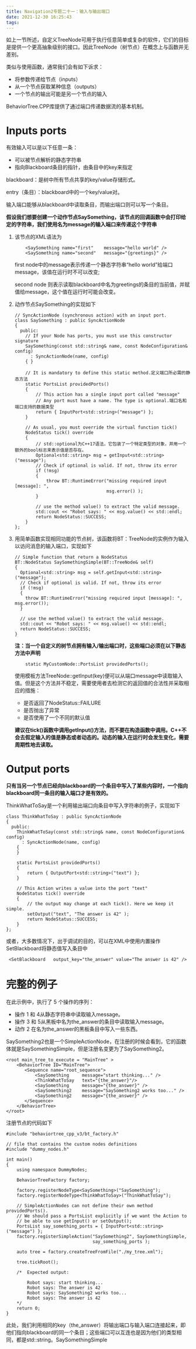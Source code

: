 ```yaml
---
title: Navigation2专题二十一：输入与输出端口
date: 2021-12-30 16:25:43
tags:
---
```


如上一节所述，自定义TreeNode可用于执行任意简单或复杂的软件，它们的目标是提供一个更高抽象级别的接口。因此TreeNode（树节点）在概念上与函数并无差别。

类似与使用函数，通常我们会有如下诉求：

- 将参数传递给节点（inputs）
- 从一个节点获取某种信息（outputs）
- 一个节点的输出可能是另一个节点的输入

BehaviorTree.CPP库提供了通过端口传递数据流的基本机制。



# Inputs ports

有效输入可以是以下任意一条：

- 可以被节点解析的静态字符串
- 指向Blackboard条目的指针，由条目中的key来指定

blackboard：是树中所有节点共享的key/value存储形式。

entry（条目）：blackboard中的一个key/value对。

输入端口能够从blackboard中读取条目，而输出端口则可以写一个条目。

**假设我们想要创建一个动作节点SaySomething，该节点的回调函数中会打印给定的字符串，我们使用名为message的输入端口来传递这个字符串**

1. 该节点的XML语法为

   ```
       <SaySomething name="first"    message="hello world" />
       <SaySomething name="second"   message="{greetings}" />
   ```

   first node中的message表示传递一个静态字符串“hello world”给端口message，该值在运行时不可以改变;

   second node 则表示读取blackboard中名为greetings的条目的当前值，并赋值给message，这个值在运行时可能会改变。

2. 动作节点SaySomething的实现如下

   ```
   // SyncActionNode (synchronous action) with an input port.
   class SaySomething : public SyncActionNode
   {
     public:
       // If your Node has ports, you must use this constructor signature 
       SaySomething(const std::string& name, const NodeConfiguration& config)
         : SyncActionNode(name, config)
       { }
   
       // It is mandatory to define this static method.定义端口所必需的静态方法
       static PortsList providedPorts()
       {
           // This action has a single input port called "message"
           // Any port must have a name. The type is optional.端口名和端口支持的数据类型
           return { InputPort<std::string>("message") };
       }
   
       // As usual, you must override the virtual function tick()
       NodeStatus tick() override
       {
           // std::optional为C++17语法，它包装了一个特定类型的对象，并用一个额外的bool标志来表示值是否存在。
           Optional<std::string> msg = getInput<std::string>("message");
           // Check if optional is valid. If not, throw its error
           if (!msg)
           {
               throw BT::RuntimeError("missing required input [message]: ", 
                                      msg.error() );
           }
   
           // use the method value() to extract the valid message.
           std::cout << "Robot says: " << msg.value() << std::endl;
           return NodeStatus::SUCCESS;
       }
   };
   ```

3. 用简单函数实现相同功能的节点树，该函数将BT：TreeNode的实例作为输入以访问消息的输入端口，实现如下

   ```
   // Simple function that return a NodeStatus
   BT::NodeStatus SaySomethingSimple(BT::TreeNode& self)
   {
     Optional<std::string> msg = self.getInput<std::string>("message");
     // Check if optional is valid. If not, throw its error
     if (!msg)
     {
       throw BT::RuntimeError("missing required input [message]: ", msg.error());
     }
   
     // use the method value() to extract the valid message.
     std::cout << "Robot says: " << msg.value() << std::endl;
     return NodeStatus::SUCCESS;
   }
   ```

   **注：当一个自定义的树节点拥有输入/输出端口时，这些端口必须在以下静态方法中声明**

   ```
       static MyCustomNode::PortsList providedPorts();
   ```

   使用模板方法TreeNode::getInput<T>(key)便可以从端口message中读取输入值。但是这个方法并不稳定，需要使用者去检测它的返回值的合法性并采取相应的措施：

   - 是否返回了NodeStatus::FAILURE
   - 是否抛出了异常
   - 是否使用了一个不同的默认值

   **建议在tick()函数中调用getInput()方法，而不要在构造函数中调用。C++不会去假定输入的值是静态或者动态的。动态的输入在运行时会发生变化，需要周期性地去读取。**



# Output ports

**只有当另一个节点已经向blackboard的一个条目中写入了某些内容时，一个指向blackboard同一条目的输入端口才是有效的。**

ThinkWhatToSay是一个利用输出端口向条目中写入字符串的例子，实现如下

```
class ThinkWhatToSay : public SyncActionNode
{
  public:
    ThinkWhatToSay(const std::string& name, const NodeConfiguration& config)
      : SyncActionNode(name, config)
    {
    }

    static PortsList providedPorts()
    {
        return { OutputPort<std::string>("text") };
    }

    // This Action writes a value into the port "text"
    NodeStatus tick() override
    {
        // the output may change at each tick(). Here we keep it simple.
        setOutput("text", "The answer is 42" );
        return NodeStatus::SUCCESS;
    }
};
```

或者，大多数情况下，出于调试的目的，可以在XML中使用内置操作SetBlackboard将静态值写入条目中

```
 <SetBlackboard   output_key="the_answer" value="The answer is 42" />
```





# 完整的例子

在此示例中，执行了 5 个操作的序列：

- 操作 1 和 4从静态字符串中读取输入message。
- 操作 3 和 5从黑板中名为the_answer的条目中读取输入message。
- 动作 2 在名为the_answer的黑板条目中写入一些东西。

SaySomething2也是一个SimpleActionNode，在注册的时候会看到，它的函数体就是SaySomethingSimple，但是注册名变更为了SaySomething2。

```
<root main_tree_to_execute = "MainTree" >
    <BehaviorTree ID="MainTree">
       <Sequence name="root_sequence">
           <SaySomething     message="start thinking..." />
           <ThinkWhatToSay   text="{the_answer}"/>
           <SaySomething     message="{the_answer}" />
           <SaySomething2    message="SaySomething2 works too..." />
           <SaySomething2    message="{the_answer}" />
       </Sequence>
    </BehaviorTree>
</root>
```

注册节点的代码如下

```
#include "behaviortree_cpp_v3/bt_factory.h"

// file that contains the custom nodes definitions
#include "dummy_nodes.h"

int main()
{
    using namespace DummyNodes;

    BehaviorTreeFactory factory;

    factory.registerNodeType<SaySomething>("SaySomething");
    factory.registerNodeType<ThinkWhatToSay>("ThinkWhatToSay");

    // SimpleActionNodes can not define their own method providedPorts().
    // We should pass a PortsList explicitly if we want the Action to 
    // be able to use getInput() or setOutput();
    PortsList say_something_ports = { InputPort<std::string>("message") };
    factory.registerSimpleAction("SaySomething2", SaySomethingSimple, 
                                 say_something_ports );

    auto tree = factory.createTreeFromFile("./my_tree.xml");

    tree.tickRoot();

    /*  Expected output:

        Robot says: start thinking...
        Robot says: The answer is 42
        Robot says: SaySomething2 works too...
        Robot says: The answer is 42
    */
    return 0;
}
```

此处，我们利用相同的key（the_answer）将输出端口与输入端口连接起来，即他们指向blackboard的同一个条目；这些端口可以互连也是因为他们的类型相同，都是std::string。SaySomethingSimple
